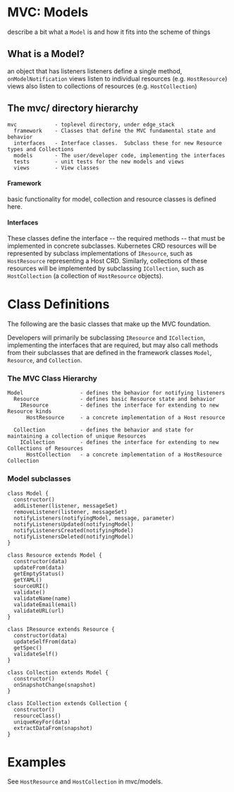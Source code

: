 # MVC: Models

describe a bit what a `Model` is and how it fits into the scheme of things

## What is a Model?

an object that has listeners
listeners define a single method, `onModelNotification`
views listen to individual resources (e.g. `HostResource`)
views also listen to collections of resources (e.g. `HostCollection`)

## The mvc/ directory hierarchy

```
mvc            - toplevel directory, under edge_stack
  framework    - Classes that define the MVC fundamental state and behavior
  interfaces   - Interface classes.  Subclass these for new Resource types and Collections
  models       - The user/developer code, implementing the interfaces
  tests        - unit tests for the new models and views
  views        - View classes
```

#### Framework

basic functionality for model, collection and resource classes is defined
here.

#### Interfaces

These classes define the interface -- the required methods -- that must be implemented in concrete subclasses.
Kubernetes CRD resources will be represented by subclass implementations of `IResource`, such as `HostResource`
representing a Host CRD.  Similarly, collections of these resources will be implemented by subclassing
`ICollection`, such as `HostCollection` (a collection of `HostResource` objects).

# Class Definitions

The following are the basic classes that make up the MVC foundation.

Developers will primarily be subclassing `IResource` and `ICollection`, implementing the interfaces that are required,
but may also call methods from their subclasses that are defined in the framework classes
`Model`, `Resource`, and `Collection`.

### The MVC Class Hierarchy

```
Model                  - defines the behavior for notifying listeners
  Resource             - defines basic Resource state and behavior
    IResource          - defines the interface for extending to new Resource kinds
      HostResource     - a concrete implementation of a Host resource
      
  Collection           - defines the behavior and state for maintaining a collection of unique Resources
    ICollection        - defines the interface for extending to new Collections of Resources
      HostCollection   - a concrete implementation of a HostResource Collection
```


### Model subclasses

```
class Model {
  constructor()
  addListener(listener, messageSet)
  removeListener(listener, messageSet)
  notifyListeners(notifyingModel, message, parameter)
  notifyListenersUpdated(notifyingModel)
  notifyListenersCreated(notifyingModel)
  notifyListenersDeleted(notifyingModel)
}
```

```
class Resource extends Model {
  constructor(data)
  updateFrom(data)
  getEmptyStatus()
  getYAML()
  sourceURI()
  validate()
  validateName(name)
  validateEmail(email)
  validateURL(url)
}
```

```
class IResource extends Resource {
  constructor(data)
  updateSelfFrom(data)
  getSpec()
  validateSelf()
}
```


```
class Collection extends Model {
  constructor()
  onSnapshotChange(snapshot)
}
```

```
class ICollection extends Collection {
  constructor()
  resourceClass()
  uniqueKeyFor(data)
  extractDataFrom(snapshot)
}
```


# Examples

See `HostResource` and `HostCollection` in mvc/models.
